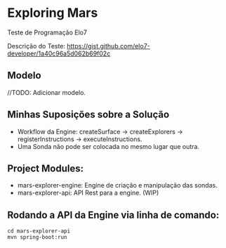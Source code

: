 # Exploring Mars
Teste de Programação Elo7

Descrição do Teste:
https://gist.github.com/elo7-developer/1a40c96a5d062b69f02c

## Modelo
//TODO: Adicionar modelo.

## Minhas Suposições sobre a Solução
 - Workflow da Engine:  createSurface -> createExplorers -> registerInstructions -> executeInstructions.
 - Uma Sonda não pode ser colocada no mesmo lugar que outra.

## Project Modules:
 - mars-explorer-engine: Engine de criação e manipulação das sondas.
 - mars-explorer-api: API Rest para a engine. (WIP)

## Rodando a API da Engine via linha de comando:
```
cd mars-explorer-api
mvn spring-boot:run
```